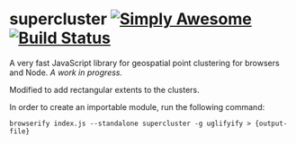 # supercluster [![Simply Awesome](https://img.shields.io/badge/simply-awesome-brightgreen.svg)](https://github.com/mourner/projects) [![Build Status](https://travis-ci.org/mapbox/supercluster.svg?branch=master)](https://travis-ci.org/mapbox/supercluster)

A very fast JavaScript library for geospatial point clustering for browsers and Node. _A work in progress._

Modified to add rectangular extents to the clusters.

In order to create an importable module, run the following command:

`browserify index.js --standalone supercluster -g uglifyify > {output-file}`
